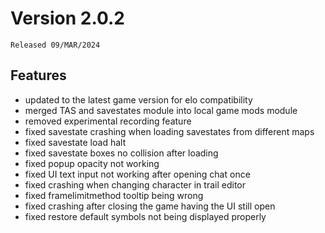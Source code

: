 # Version 2.0.2

`Released 09/MAR/2024`

## Features

- updated to the latest game version for elo compatibility
- merged TAS and savestates module into local game mods module
- removed experimental recording feature
- fixed savestate crashing when loading savestates from different maps
- fixed savestate load halt
- fixed savestate boxes no collision after loading
- fixed popup opacity not working
- fixed UI text input not working after opening chat once
- fixed crashing when changing character in trail editor
- fixed framelimitmethod tooltip being wrong
- fixed crashing after closing the game having the UI still open
- fixed restore default symbols not being displayed properly
